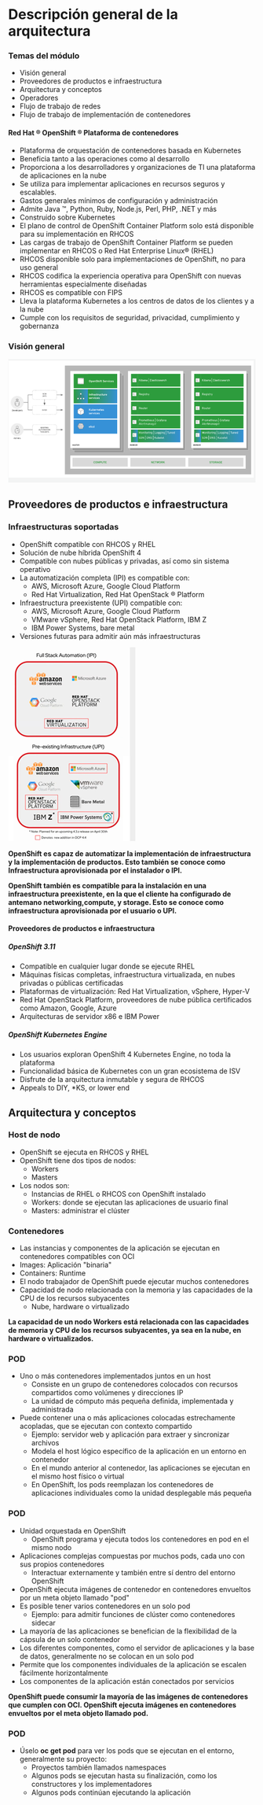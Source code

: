 # Descripción general de la arquitectura

### Temas del módulo
* Visión general
* Proveedores de productos e infraestructura
* Arquitectura y conceptos
* Operadores
* Flujo de trabajo de redes
* Flujo de trabajo de implementación de contenedores

#### Red Hat ® OpenShift ® Plataforma de contenedores
* Plataforma de orquestación de contenedores basada en Kubernetes
* Beneficia tanto a las operaciones como al desarrollo
* Proporciona a los desarrolladores y organizaciones de TI una plataforma de aplicaciones en la nube
* Se utiliza para implementar aplicaciones en recursos seguros y escalables.
* Gastos generales mínimos de configuración y administración
* Admite Java ™, Python, Ruby, Node.js, Perl, PHP, .NET y más
* Construido sobre Kubernetes
* El plano de control de OpenShift Container Platform solo está disponible para su implementación en RHCOS
* Las cargas de trabajo de OpenShift Container Platform se pueden implementar en RHCOS o Red Hat Enterprise Linux® (RHEL)
* RHCOS disponible solo para implementaciones de OpenShift, no para uso general
* RHCOS codifica la experiencia operativa para OpenShift con nuevas herramientas especialmente diseñadas
* RHCOS es compatible con FIPS
* Lleva la plataforma Kubernetes a los centros de datos de los clientes y a la nube
* Cumple con los requisitos de seguridad, privacidad, cumplimiento y gobernanza

### Visión general
![Alt text](Imagenes/Diagrama_Alto_Nivel_OpenShift.png?raw=true "Arquitectura de alto nivel de OpenShift")


## Proveedores de productos e infraestructura
### Infraestructuras soportadas
* OpenShift compatible con RHCOS y RHEL
* Solución de nube híbrida OpenShift 4
* Compatible con nubes públicas y privadas, así como sin sistema operativo
* La automatización completa (IPI) es compatible con:
  * AWS, Microsoft Azure, Google Cloud Platform
  * Red Hat Virtualization, Red Hat OpenStack ® Platform
* Infraestructura preexistente (UPI) compatible con:
  * AWS, Microsoft Azure, Google Cloud Platform
  * VMware vSphere, Red Hat OpenStack Platform, IBM Z
  * IBM Power Systems, bare metal
* Versiones futuras para admitir aún más infraestructuras

![Alt text](Imagenes/Infraestructuras-soportadas.png?raw=true "Infraestructuras soportadas")

**OpenShift es capaz de automatizar la implementación de infraestructura y la implementación de productos. Esto también se conoce como Infraestructura aprovisionada por el instalador o IPI.**

**OpenShift también es compatible para la instalación en una infraestructura preexistente, en la que el cliente ha configurado de antemano networking,compute, y storage. Esto se conoce como infraestructura aprovisionada por el usuario o UPI.**

#### Proveedores de productos e infraestructura
##### OpenShift 3.11
* Compatible en cualquier lugar donde se ejecute RHEL
* Máquinas físicas completas, infraestructura virtualizada, en nubes privadas o públicas certificadas
* Plataformas de virtualización: Red Hat Virtualization, vSphere, Hyper-V
* Red Hat OpenStack Platform, proveedores de nube pública certificados como Amazon, Google, Azure
* Arquitecturas de servidor x86 e IBM Power

##### OpenShift Kubernetes Engine
* Los usuarios exploran OpenShift 4 Kubernetes Engine, no toda la plataforma
* Funcionalidad básica de Kubernetes con un gran ecosistema de ISV
* Disfrute de la arquitectura inmutable y segura de RHCOS
* Appeals to DIY, *KS, or lower end

## Arquitectura y conceptos
### Host de nodo
* OpenShift se ejecuta en RHCOS y RHEL
* OpenShift tiene dos tipos de nodos:
  * Workers
  * Masters
* Los nodos son:
  * Instancias de RHEL o RHCOS con OpenShift instalado
  * Workers: donde se ejecutan las aplicaciones de usuario final
  * Masters: administrar el clúster

### Contenedores
* Las instancias y componentes de la aplicación se ejecutan en contenedores compatibles con OCI
* Images: Aplicación "binaria"
* Containers: Runtime
* El nodo trabajador de OpenShift puede ejecutar muchos contenedores
* Capacidad de nodo relacionada con la memoria y las capacidades de la CPU de los recursos subyacentes
  * Nube, hardware o virtualizado
  
**La capacidad de un nodo Workers está relacionada con las capacidades de memoria y CPU de los recursos subyacentes, ya sea en la nube, en hardware o virtualizados.**

### POD
* Uno o más contenedores implementados juntos en un host
  * Consiste en un grupo de contenedores colocados con recursos compartidos como volúmenes y direcciones IP
  * La unidad de cómputo más pequeña definida, implementada y administrada
* Puede contener una o más aplicaciones colocadas estrechamente acopladas, que se ejecutan con contexto compartido
  * Ejemplo: servidor web y aplicación para extraer y sincronizar archivos
  * Modela el host lógico específico de la aplicación en un entorno en contenedor
  * En el mundo anterior al contenedor, las aplicaciones se ejecutan en el mismo host físico o virtual
  * En OpenShift, los pods reemplazan los contenedores de aplicaciones individuales como la unidad desplegable más pequeña
  
 ### POD 
* Unidad orquestada en OpenShift
  * OpenShift programa y ejecuta todos los contenedores en pod en el mismo nodo
* Aplicaciones complejas compuestas por muchos pods, cada uno con sus propios contenedores
  * Interactuar externamente y también entre sí dentro del entorno OpenShift
* OpenShift ejecuta imágenes de contenedor en contenedores envueltos por un meta objeto llamado "pod"
* Es posible tener varios contenedores en un solo pod
  * Ejemplo: para admitir funciones de clúster como contenedores sidecar
* La mayoría de las aplicaciones se benefician de la flexibilidad de la cápsula de un solo contenedor
 * Los diferentes componentes, como el servidor de aplicaciones y la base de datos, generalmente no se colocan en un solo pod
 * Permite que los componentes individuales de la aplicación se escalen fácilmente horizontalmente
* Los componentes de la aplicación están conectados por servicios

**OpenShift puede consumir la mayoría de las imágenes de contenedores que cumplen con OCI. OpenShift ejecuta imágenes en contenedores envueltos por el meta objeto llamado pod.**

### POD

* Úselo **oc get pod** para ver los pods que se ejecutan en el entorno, generalmente su proyecto:
  * Proyectos también llamados namespaces
  * Algunos pods se ejecutan hasta su finalización, como los constructores y los implementadores
  * Algunos pods continúan ejecutando la aplicación
